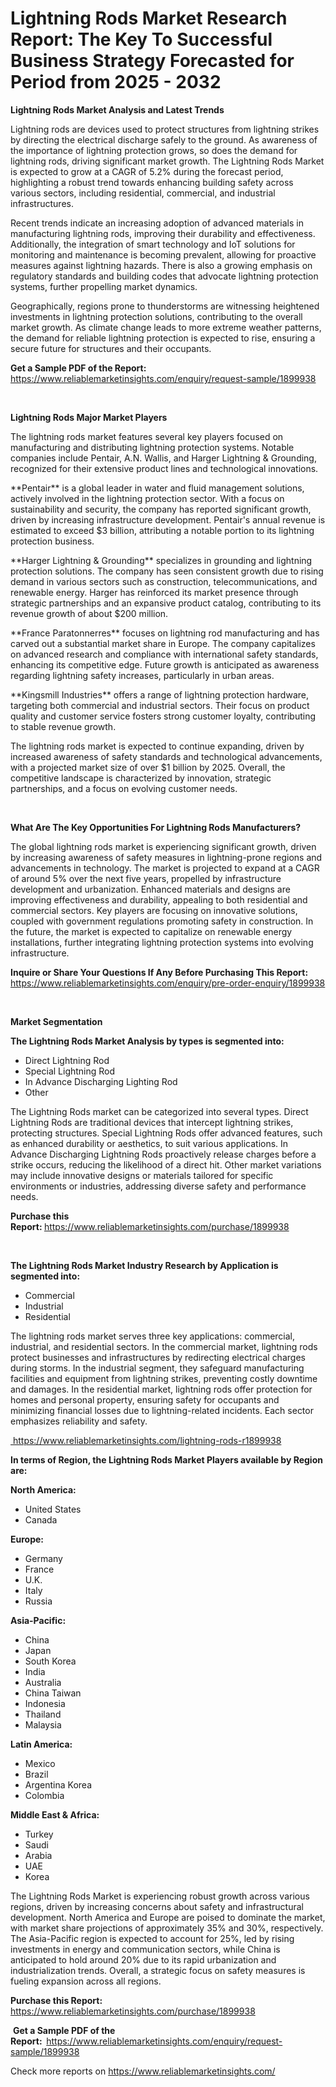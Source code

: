 <p><h1>Lightning Rods Market Research Report: The Key To Successful Business Strategy Forecasted for Period from 2025 - 2032</h1></p><p><strong>Lightning Rods Market Analysis and Latest Trends</strong></p>
<p><p>Lightning rods are devices used to protect structures from lightning strikes by directing the electrical discharge safely to the ground. As awareness of the importance of lightning protection grows, so does the demand for lightning rods, driving significant market growth. The Lightning Rods Market is expected to grow at a CAGR of 5.2% during the forecast period, highlighting a robust trend towards enhancing building safety across various sectors, including residential, commercial, and industrial infrastructures.</p><p>Recent trends indicate an increasing adoption of advanced materials in manufacturing lightning rods, improving their durability and effectiveness. Additionally, the integration of smart technology and IoT solutions for monitoring and maintenance is becoming prevalent, allowing for proactive measures against lightning hazards. There is also a growing emphasis on regulatory standards and building codes that advocate lightning protection systems, further propelling market dynamics.</p><p>Geographically, regions prone to thunderstorms are witnessing heightened investments in lightning protection solutions, contributing to the overall market growth. As climate change leads to more extreme weather patterns, the demand for reliable lightning protection is expected to rise, ensuring a secure future for structures and their occupants.</p></p>
<p><strong>Get a Sample PDF of the Report:&nbsp;</strong> <a href="https://www.reliablemarketinsights.com/enquiry/request-sample/1899938?utm_campaign=3556&utm_medium=2&utm_source=Github&utm_content=ia&utm_term=11042025&utm_id=lightning-rods">https://www.reliablemarketinsights.com/enquiry/request-sample/1899938</a></p>
<p>&nbsp;</p>
<p><strong>Lightning Rods Major Market Players</strong></p>
<p><p>The lightning rods market features several key players focused on manufacturing and distributing lightning protection systems. Notable companies include Pentair, A.N. Wallis, and Harger Lightning & Grounding, recognized for their extensive product lines and technological innovations.</p><p>**Pentair** is a global leader in water and fluid management solutions, actively involved in the lightning protection sector. With a focus on sustainability and security, the company has reported significant growth, driven by increasing infrastructure development. Pentair's annual revenue is estimated to exceed $3 billion, attributing a notable portion to its lightning protection business.</p><p>**Harger Lightning & Grounding** specializes in grounding and lightning protection solutions. The company has seen consistent growth due to rising demand in various sectors such as construction, telecommunications, and renewable energy. Harger has reinforced its market presence through strategic partnerships and an expansive product catalog, contributing to its revenue growth of about $200 million.</p><p>**France Paratonnerres** focuses on lightning rod manufacturing and has carved out a substantial market share in Europe. The company capitalizes on advanced research and compliance with international safety standards, enhancing its competitive edge. Future growth is anticipated as awareness regarding lightning safety increases, particularly in urban areas.</p><p>**Kingsmill Industries** offers a range of lightning protection hardware, targeting both commercial and industrial sectors. Their focus on product quality and customer service fosters strong customer loyalty, contributing to stable revenue growth. </p><p>The lightning rods market is expected to continue expanding, driven by increased awareness of safety standards and technological advancements, with a projected market size of over $1 billion by 2025. Overall, the competitive landscape is characterized by innovation, strategic partnerships, and a focus on evolving customer needs.</p></p>
<p>&nbsp;</p>
<p><strong>What Are The Key Opportunities For Lightning Rods Manufacturers?</strong></p>
<p><p>The global lightning rods market is experiencing significant growth, driven by increasing awareness of safety measures in lightning-prone regions and advancements in technology. The market is projected to expand at a CAGR of around 5% over the next five years, propelled by infrastructure development and urbanization. Enhanced materials and designs are improving effectiveness and durability, appealing to both residential and commercial sectors. Key players are focusing on innovative solutions, coupled with government regulations promoting safety in construction. In the future, the market is expected to capitalize on renewable energy installations, further integrating lightning protection systems into evolving infrastructure.</p></p>
<p><strong>Inquire or Share Your Questions If Any Before Purchasing This Report:</strong> <a href="https://www.reliablemarketinsights.com/enquiry/pre-order-enquiry/1899938?utm_campaign=3556&utm_medium=2&utm_source=Github&utm_content=ia&utm_term=11042025&utm_id=lightning-rods">https://www.reliablemarketinsights.com/enquiry/pre-order-enquiry/1899938</a></p>
<p>&nbsp;</p>
<p><strong>Market Segmentation</strong></p>
<p><strong>The Lightning Rods Market Analysis by types is segmented into:</strong></p>
<p><ul><li>Direct Lightning Rod</li><li>Special Lightning Rod</li><li>In Advance Discharging Lighting Rod</li><li>Other</li></ul></p>
<p><p>The Lightning Rods market can be categorized into several types. Direct Lightning Rods are traditional devices that intercept lightning strikes, protecting structures. Special Lightning Rods offer advanced features, such as enhanced durability or aesthetics, to suit various applications. In Advance Discharging Lightning Rods proactively release charges before a strike occurs, reducing the likelihood of a direct hit. Other market variations may include innovative designs or materials tailored for specific environments or industries, addressing diverse safety and performance needs.</p></p>
<p><strong>Purchase this Report:&nbsp;</strong><a href="https://www.reliablemarketinsights.com/purchase/1899938?utm_campaign=3556&utm_medium=2&utm_source=Github&utm_content=ia&utm_term=11042025&utm_id=lightning-rods">https://www.reliablemarketinsights.com/purchase/1899938</a></p>
<p>&nbsp;</p>
<p><strong>The Lightning Rods Market Industry Research by Application is segmented into:</strong></p>
<p><ul><li>Commercial</li><li>Industrial</li><li>Residential</li></ul></p>
<p><p>The lightning rods market serves three key applications: commercial, industrial, and residential sectors. In the commercial market, lightning rods protect businesses and infrastructures by redirecting electrical charges during storms. In the industrial segment, they safeguard manufacturing facilities and equipment from lightning strikes, preventing costly downtime and damages. In the residential market, lightning rods offer protection for homes and personal property, ensuring safety for occupants and minimizing financial losses due to lightning-related incidents. Each sector emphasizes reliability and safety.</p></p>
<p><a href="https://www.reliablemarketinsights.com/lightning-rods-r1899938?utm_campaign=3556&utm_medium=2&utm_source=Github&utm_content=ia&utm_term=11042025&utm_id=lightning-rods">&nbsp;https://www.reliablemarketinsights.com/lightning-rods-r1899938</a></p>
<p><strong>In terms of Region, the Lightning Rods Market Players available by Region are:</strong></p>
<p>
    <p> <strong> North America: </strong>
        <ul>
            <li>United States</li>
            <li>Canada</li>
        </ul>
        </p> 
    <p> <strong> Europe: </strong>
        <ul>
            <li>Germany</li>
            <li>France</li>
            <li>U.K.</li>
            <li>Italy</li>
            <li>Russia</li>
        </ul>
        </p> 
    <p> <strong> Asia-Pacific: </strong>
        <ul>
            <li>China</li>
            <li>Japan</li>
            <li>South Korea</li>
            <li>India</li>
            <li>Australia</li>
            <li>China Taiwan</li>
            <li>Indonesia</li>
            <li>Thailand</li>
            <li>Malaysia</li>
        </ul>
        </p> 
    <p> <strong> Latin America: </strong>
        <ul>
            <li>Mexico</li>
            <li>Brazil</li>
            <li>Argentina Korea</li>
            <li>Colombia</li>
        </ul>
        </p> 
    <p> <strong> Middle East & Africa: </strong>
        <ul>
            <li>Turkey</li>
            <li>Saudi</li>
            <li>Arabia</li>
            <li>UAE</li>
            <li>Korea</li>
        </ul>
    </p>
    </p>
<p><p>The Lightning Rods Market is experiencing robust growth across various regions, driven by increasing concerns about safety and infrastructural development. North America and Europe are poised to dominate the market, with market share projections of approximately 35% and 30%, respectively. The Asia-Pacific region is expected to account for 25%, led by rising investments in energy and communication sectors, while China is anticipated to hold around 20% due to its rapid urbanization and industrialization trends. Overall, a strategic focus on safety measures is fueling expansion across all regions.</p></p>
<p><strong>Purchase this Report: </strong><a href="https://www.reliablemarketinsights.com/purchase/1899938?utm_campaign=3556&utm_medium=2&utm_source=Github&utm_content=ia&utm_term=11042025&utm_id=lightning-rods">https://www.reliablemarketinsights.com/purchase/1899938</a></p>
<p>&nbsp;<strong>Get a Sample PDF of the Report:&nbsp;&nbsp;</strong><a href="https://www.reliablemarketinsights.com/enquiry/request-sample/1899938?utm_campaign=3556&utm_medium=2&utm_source=Github&utm_content=ia&utm_term=11042025&utm_id=lightning-rods">https://www.reliablemarketinsights.com/enquiry/request-sample/1899938</a></p>
<p><strong></strong></p>
<p>Check more reports on <a href="https://www.reliablemarketinsights.com/?utm_campaign=3556&utm_medium=2&utm_source=Github&utm_content=ia&utm_term=11042025&utm_id=lightning-rods">https://www.reliablemarketinsights.com/</a></p>